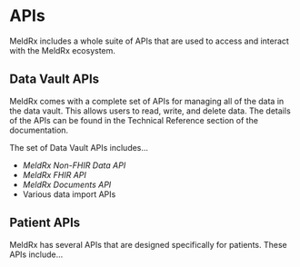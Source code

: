 # APIs

MeldRx includes a whole suite of APIs that are used to access and interact with the MeldRx ecosystem.

## Data Vault APIs

MeldRx comes with a complete set of APIs for managing all of the data in the data vault.
This allows users to read, write, and delete data.
The details of the APIs can be found in the Technical Reference section of the documentation.

The set of Data Vault APIs includes...
- _MeldRx Non-FHIR Data API_
- _MeldRx FHIR API_
- _MeldRx Documents API_
- Various data import APIs

## Patient APIs

MeldRx has several APIs that are designed specifically for patients.
These APIs include...
